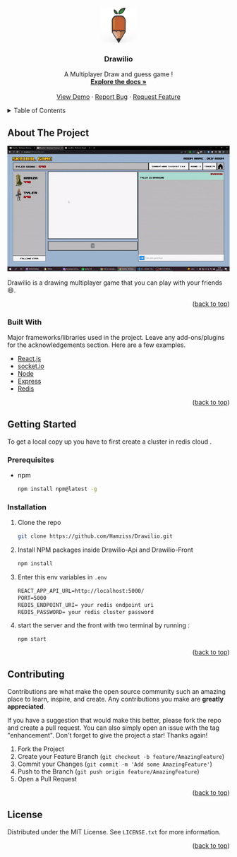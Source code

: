 <div id="top"></div>

<!-- PROJECT SHIELDS -->
<!--
*** I'm using markdown "reference style" links for readability.
*** Reference links are enclosed in brackets [ ] instead of parentheses ( ).
*** See the bottom of this document for the declaration of the reference variables
*** for contributors-url, forks-url, etc. This is an optional, concise syntax you may use.
*** https://www.markdownguide.org/basic-syntax/#reference-style-links

[![Contributors][contributors-shield]][contributors-url]
[![Forks][forks-shield]][forks-url]
[![Stargazers][stars-shield]][stars-url]
[![Issues][issues-shield]][issues-url]
[![MIT License][license-shield]][license-url]
[![LinkedIn][linkedin-shield]][linkedin-url]
-->

<!-- PROJECT LOGO -->
<br />
<div align="center">
  <a href="https://github.com/Hamziss/Skribblio-Front">
    <img src="Drawilio-Front/public/file.jpg" alt="Logo" width="80" height="80">
  </a>

  <h3 align="center">Drawilio</h3>

  <p align="center">
    A Multiplayer Draw and guess game !
    <br />
    <a href="https://github.com/Hamziss/Skribblio-Front"><strong>Explore the docs »</strong></a>
    <br />
    <br />
    <a href="https://drawilio.netlify.app/">View Demo</a>
    ·
    <a href="https://github.com/Hamziss/Drawilio/issues">Report Bug</a>
    ·
    <a href="https://github.com/Hamziss/Drawilio/issues">Request Feature</a>
  </p>
</div>

<!-- TABLE OF CONTENTS -->
<details>
  <summary>Table of Contents</summary>
  <ol>
    <li>
      <a href="#about-the-project">About The Project</a>
      <ul>
        <li><a href="#built-with">Built With</a></li>
      </ul>
    </li>
    <li>
      <a href="#getting-started">Getting Started</a>
      <ul>
        <li><a href="#prerequisites">Prerequisites</a></li>
        <li><a href="#installation">Installation</a></li>
      </ul>
    </li>
    <li><a href="#usage">Usage</a></li>

    <li><a href="#contributing">Contributing</a></li>
    <li><a href="#license">License</a></li>

  </ol>
</details>

<!-- ABOUT THE PROJECT -->

## About The Project
![Peek ](Drawilio-Front/public/preview.gif)


Drawilio is a drawing multiplayer game that you can play with your friends :smile:.

<p align="right">(<a href="#top">back to top</a>)</p>

### Built With

Major frameworks/libraries used in the project. Leave any add-ons/plugins for the acknowledgements section. Here are a few examples.

- [React.js](https://reactjs.org/)
- [socket.io](https://socket.io/)
- [Node](https://nodejs.org/en/)
- [Express](https://expressjs.com/fr/)
- [Redis](https://redis.io/)

<p align="right">(<a href="#top">back to top</a>)</p>

<!-- GETTING STARTED -->

## Getting Started

To get a local copy up you have to first create a cluster in redis cloud .

### Prerequisites


- npm
  ```sh
  npm install npm@latest -g
  ```

### Installation


1. Clone the repo
   ```sh
   git clone https://github.com/Hamziss/Drawilio.git
   ```
3. Install NPM packages inside Drawilio-Api and Drawilio-Front
   ```sh
   npm install
   ```
4. Enter this env variables in `.env`
   ```
   REACT_APP_API_URL=http://localhost:5000/
   PORT=5000
   REDIS_ENDPOINT_URI= your redis endpoint uri
   REDIS_PASSWORD= your redis cluster password
   ```
5. start the server and the front with two terminal by running :
   ```
   npm start
   ```
<p align="right">(<a href="#top">back to top</a>)</p>




<!-- CONTRIBUTING -->

## Contributing

Contributions are what make the open source community such an amazing place to learn, inspire, and create. Any contributions you make are **greatly appreciated**.

If you have a suggestion that would make this better, please fork the repo and create a pull request. You can also simply open an issue with the tag "enhancement".
Don't forget to give the project a star! Thanks again!

1. Fork the Project
2. Create your Feature Branch (`git checkout -b feature/AmazingFeature`)
3. Commit your Changes (`git commit -m 'Add some AmazingFeature'`)
4. Push to the Branch (`git push origin feature/AmazingFeature`)
5. Open a Pull Request

<p align="right">(<a href="#top">back to top</a>)</p>

<!-- LICENSE -->

## License

Distributed under the MIT License. See `LICENSE.txt` for more information.

<p align="right">(<a href="#top">back to top</a>)</p>



<!-- MARKDOWN LINKS & IMAGES -->
<!-- https://www.markdownguide.org/basic-syntax/#reference-style-links -->

[contributors-shield]: https://img.shields.io/github/contributors/othneildrew/Best-README-Template.svg?style=for-the-badge
[contributors-url]: https://github.com/Hamziss/Drawilio/graphs/contributors
[forks-shield]: https://img.shields.io/github/forks/othneildrew/Best-README-Template.svg?style=for-the-badge
[forks-url]: https://github.com/Hamziss/Drawilio/network/members
[stars-shield]: https://img.shields.io/github/stars/othneildrew/Best-README-Template.svg?style=for-the-badge
[stars-url]: https://github.com/Hamziss/Drawilio/stargazers
[issues-shield]: https://img.shields.io/github/issues/othneildrew/Best-README-Template.svg?style=for-the-badge
[issues-url]: https://github.com/Hamziss/Drawilio/issues
[license-shield]: https://img.shields.io/github/license/othneildrew/Best-README-Template.svg?style=for-the-badge
[license-url]: https://github.com/Hamziss/Drawilio/blob/master/LICENSE.txt
[linkedin-shield]: https://img.shields.io/badge/-LinkedIn-black.svg?style=for-the-badge&logo=linkedin&colorB=555
[linkedin-url]: https://linkedin.com/in/othneildrew
[product-screenshot]: images/screenshot.png
